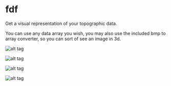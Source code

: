 # fdf
Get a visual representation of your topographic data.

You can use any data array you wish, you may also use the included bmp to array converter, so you can sort of see an image in 3d.

![alt tag](http://s2.postimg.org/899vyz0vd/Screen_Shot_2015_12_15_at_18_34_54.png)

![alt tag](http://s29.postimg.org/g7mtby7iv/Screen_Shot_2015_12_16_at_1_38_47_AM.png)

![alt tag](http://s4.postimg.org/ca76byim5/Screen_Shot_2015_12_14_at_17_30_59.png)

![alt tag](http://s29.postimg.org/gmy34ytg7/Screen_Shot_2015_12_15_at_18_39_37.png)
